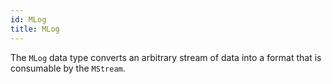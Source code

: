 ```yaml
---
id: MLog
title: MLog
---
```


The `MLog` data type converts an arbitrary stream of data into a format that is consumable by the `MStream`.

